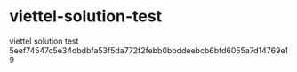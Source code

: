 # viettel-solution-test
viettel solution test
5eef74547c5e34dbdbfa53f5da772f2febb0bbddeebcb6bfd6055a7d14769e19
